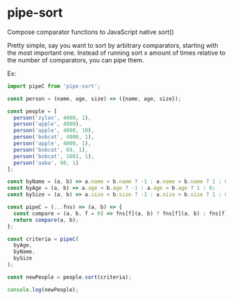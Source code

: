 # pipe-sort
Compose comparator functions to JavaScript native sort()

Pretty simple, say you want to sort by arbitrary comparators, starting with the most important one. Instead of running sort x
amount of times relative to the number of comparators, you can pipe them. 

Ex: 

```javascript
import pipeC from 'pipe-sort';

const person = (name, age, size) => ({name, age, size});

const people = [
  person('zylon', 4000, 1), 
  person('apple', 4000), 
  person('apple', 4000, 10), 
  person('bobcat', 4000, 1), 
  person('apple', 4000, 1),  
  person('bobcat', 69, 1), 
  person('bobcat', 1001, 1), 
  person('aaba', 90, 1)
];

const byName = (a, b) => a.name < b.name ? -1 : a.name > b.name ? 1 : 0;
const byAge = (a, b) => a.age < b.age ? -1 : a.age > b.age ? 1 : 0;
const bySize = (a, b) => a.size < b.size ? -1 : a.size > b.size ? 1 : 0;

const pipeC = (...fns) => (a, b) => {
  const compare = (a, b, f = 0) => fns[f](a, b) ? fns[f](a, b) : fns[f](b, a) ? fns[f](b, a) : (f !== fns.length - 1) ? compare(a, b, f + 1) : 0;
  return compare(a, b);
};

const criteria = pipeC(
  byAge, 
  byName,
  bySize
);

const newPeople = people.sort(criteria);

console.log(newPeople);
```
